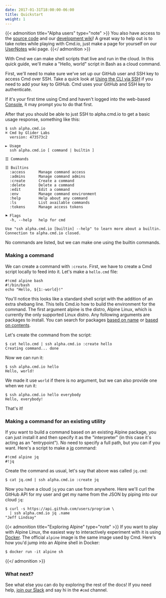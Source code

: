 ```yaml
---
date: 2017-01-31T18:00:00-06:00
title: Quickstart
weight: 1
---
```


{{< admonition title="Alpha users" type="note" >}}
You also have access to the [source code](https://github.com/gliderlabs/cmd) and our [development wiki](https://github.com/gliderlabs/cmd/wiki)! A great way
to help out is to take notes while playing with Cmd.io, just make a page for
yourself on our [UserNotes](https://github.com/gliderlabs/cmd/wiki/UserNotes) wiki page.
{{</ admonition >}}

With Cmd we can make shell scripts that live and run in the cloud. In this quick guide, we'll make a "Hello, world" script in Bash as a cloud command.

First, we'll need to make sure we've set up our GitHub user and SSH key to access Cmd over SSH. Take a quick look at [Using the CLI via SSH](/cli/) if you need to add your key to GitHub. Cmd uses your GitHub and SSH key to authenticate.

If it's your first time using Cmd and haven't logged into the web-based [Console](https://alpha.cmd.io/console/), it may prompt you to do that first.

After that you should be able to just SSH to alpha.cmd.io to get a basic usage response, something like this:

```text
$ ssh alpha.cmd.io
⌘ Cmd by Glider Labs
  version: 473573c2

► Usage
  ssh alpha.cmd.io [ command | builtin ]

☰ Commands

☰ Builtins
  :access      Manage command access
  :admins      Manage command admins
  :create      Create a command
  :delete      Delete a command
  :edit        Edit a command
  :env         Manage command environment
  :help        Help about any command
  :ls          List available commands
  :tokens      Manage access tokens

⚑ Flags
  -h, --help   help for cmd

Use "ssh alpha.cmd.io [builtin] --help" to learn more about a builtin.
Connection to alpha.cmd.io closed.
```

No commands are listed, but we can make one using the builtin commands.

### Making a command

We can create a command with `:create`. First, we have to create a Cmd script locally to feed into it. Let's make a `hello.cmd` file:

```
#!cmd alpine bash
#!/bin/bash
echo "Hello, ${1:-world}!"
```

You'll notice this looks like a standard shell script with the addition of an extra shebang line. This tells Cmd.io how to build the environment for the command. The first argument alpine is the distro, Alpine Linux, which is currently the only supported Linux distro. Any following arguments are packages to install. You can search for packages [based on name](http://pkgs.alpinelinux.org/packages) or [based on contents](http://pkgs.alpinelinux.org/contents).

Let's create the command from the script:

```
$ cat hello.cmd | ssh alpha.cmd.io :create hello
Creating command... done
```

Now we can run it:

```
$ ssh alpha.cmd.io hello
Hello, world!
```

We made it use `world` if there is no argument, but we can also provide one when we run it:

```
$ ssh alpha.cmd.io hello everybody
Hello, everybody!
```

That's it!

### Making a command for an existing utility

If you want to build a command based on an existing Alpine package, you can just install it and then specify it as the "interpreter" (in this case it's acting as an "entrypoint"). No need to specify a full path, but you can if you want. Here's a script to make a [jq](https://stedolan.github.io/jq/) command:

```
#!cmd alpine jq
#!jq
```

Create the command as usual, let's say that above was called `jq.cmd`:

```
$ cat jq.cmd | ssh alpha.cmd.io :create jq
```

Now you have a cloud `jq` you can use from anywhere. Here we'll curl the GitHub API for my user and get my name from the JSON by piping into our cloud `jq`:

```
$ curl -s https://api.github.com/users/progrium \
  | ssh alpha.cmd.io jq .name
"Jeff Lindsay"
```

{{< admonition title="Exploring Alpine" type="note" >}}
If you want to play with Alpine Linux, the easiest way to interactively experiment with it is using [Docker](https://www.docker.com/). The official `alpine` image is the same image used by Cmd. Here's how you'd jump into an Alpine shell in Docker:

```
$ docker run -it alpine sh
```
{{</ admonition >}}

### What next?

See what else you can do by exploring the rest of the docs! If you need help, [join our Slack](http://slack.gliderlabs.com/) and say hi in the `#cmd` channel.
